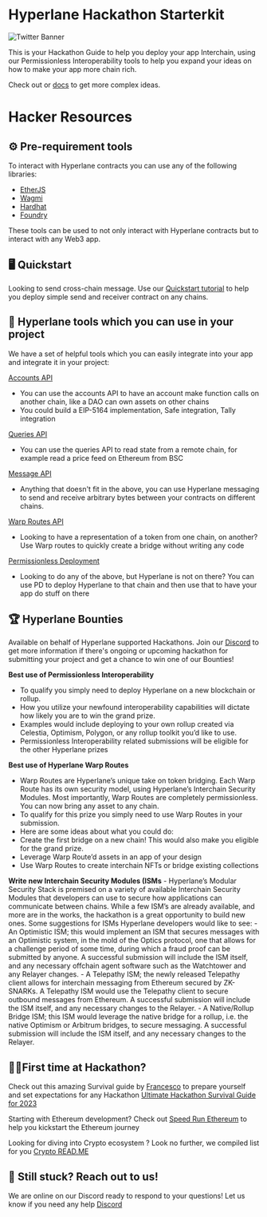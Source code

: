 # Hyperlane Hackathon Starterkit
![Twitter Banner](https://user-images.githubusercontent.com/44020788/223877593-66e6e885-9914-46a9-b50f-38811b220b56.png)


This is your Hackathon Guide to help you deploy your app Interchain, using our Permissionless Interoperability tools to help you expand your ideas on how to make your app more chain rich. 

Check out or [docs](https://docs.hyperlane.xyz/docs/introduction/getting-started) to get more complex ideas.

# Hacker Resources

## ⚙️ Pre-requirement tools

To interact with Hyperlane contracts you can use any of the following libraries: 

- [EtherJS](https://docs.ethers.org/v5/)
- [Wagmi](https://wagmi.sh/)
- [Hardhat](https://hardhat.org/)
- [Foundry](https://getfoundry.sh/)

These tools can be used to not only interact with Hyperlane contracts but to interact with any Web3 app.

## 🖥️ Quickstart

Looking to send cross-chain message. Use our [Quickstart tutorial](https://github.com/hyperlane-xyz/hyperlane-quickstart) to help you deploy simple send and receiver contract on any chains.

## 🧰 Hyperlane tools which you can use in your project

We have a set of helpful tools which you can easily integrate into your app and integrate it in your project: 

[Accounts API](https://docs.hyperlane.xyz/docs/apis/accounts)

- You can use the accounts API to have an account make function calls on another chain, like a DAO can own assets on other chains
- You could build a EIP-5164 implementation, Safe integration, Tally integration

[Queries API](https://docs.hyperlane.xyz/docs/apis/query)

- You can use the queries API to read state from a remote chain, for example read a price feed on Ethereum from BSC

[Message API](https://docs.hyperlane.xyz/docs/apis/messaging-api)

- Anything that doesn't fit in the above, you can use Hyperlane messaging to send and receive arbitrary bytes between your contracts on different chains.

[Warp Routes API](https://docs.hyperlane.xyz/docs/apis/warp-api)

- Looking to have a representation of a token from one chain, on another? Use Warp routes to quickly create a bridge without writing any code

[Permissionless Deployment](https://docs.hyperlane.xyz/docs/deploy/deploy-hyperlane)

- Looking to do any of the above, but Hyperlane is not on there? You can use PD to deploy Hyperlane to that chain and then use that to have your app do stuff on there

## 🏆 Hyperlane Bounties

Available on behalf of Hyperlane supported Hackathons. Join our [Discord](https://discord.com/invite/hyperlane) to get more information if there's ongoing or upcoming hackathon for submitting your project and get a chance to win one of our Bounties!

**Best use of Permissionless Interoperability**

- To qualify you simply need to deploy Hyperlane on a new blockchain or rollup.
- How you utilize your newfound interoperability capabilities will dictate how likely you are to win the grand prize.
- Examples would include deploying to your own rollup created via Celestia, Optimism, Polygon, or any rollup toolkit you’d like to use.
- Permissionless Interoperability related submissions will be eligible for the other Hyperlane prizes

**Best use of Hyperlane Warp Routes**

- Warp Routes are Hyperlane’s unique take on token bridging. Each Warp Route has its own security model, using Hyperlane’s Interchain Security Modules. Most importantly, Warp Routes are completely permissionless. You can now bring any asset to any chain.
- To qualify for this prize you simply need to use Warp Routes in your submission.
- Here are some ideas about what you could do:
- Create the first bridge on a new chain! This would also make you eligible for the grand prize.
- Leverage Warp Route’d assets in an app of your design
- Use Warp Routes to create interchain NFTs or bridge existing collections

**Write new Interchain Security Modules (ISMs**
    - Hyperlane’s Modular Security Stack is premised on a variety of available Interchain Security Modules that developers can use to secure how applications can communicate between chains. While a few ISM’s are already available, and more are in the works, the hackathon is a great opportunity to build new ones. Some suggestions for ISMs Hyperlane developers would like to see:
        - An Optimistic ISM; this would implement an ISM that secures messages with an Optimistic system, in the mold of the Optics protocol, one that allows for a challenge period of some time, during which a fraud proof can be submitted by anyone. A successful submission will include the ISM itself, and any necessary offchain agent software such as the Watchtower and any Relayer changes.
        - A Telepathy ISM; the newly released Telepathy client allows for interchain messaging from Ethereum secured by ZK-SNARKs. A Telepathy ISM would use the Telepathy client to secure outbound messages from Ethereum. A successful submission will include the ISM itself, and any necessary changes to the Relayer.
        - A Native/Rollup Bridge ISM; this ISM would leverage the native bridge for a rollup, i.e. the native Optimism or Arbitrum bridges, to secure messaging. A successful submission will include the ISM itself, and any necessary changes to the Relayer.

## 🧑‍💻First time at Hackathon?

Check out this amazing Survival guide by [Francesco](https://twitter.com/francescoswiss) to prepare yourself and set expectations for any Hackathon
[Ultimate Hackathon Survival Guide for 2023](https://dev.to/andreolf/ultimate-ethereum-hackathon-survival-guide-for-2023-149i)

Starting with Ethereum development? Check out [Speed Run Ethereum](https://speedrunethereum.com/) to help you kickstart the Ethereum journey 

Looking for diving into Crypto ecosystem ? Look no further, we compiled list for you [Crypto READ.ME](https://github.com/anettrolikova/Crypto/blob/master/README.md)

## 💬 Still stuck? Reach out to us!

We are online on our Discord ready to respond to your questions! Let us know if you need any help [Discord](https://discord.com/invite/hyperlane)

